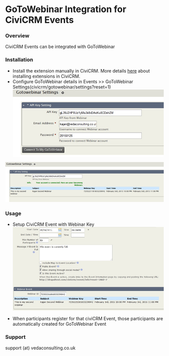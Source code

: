 # GoToWebinar Integration for CiviCRM Events #

### Overview ###

CiviCRM Events can be integrated with GoToWebinar

### Installation ###

* Install the extension manually in CiviCRM. More details [here](http://wiki.civicrm.org/confluence/display/CRMDOC/Extensions#Extensions-Installinganewextension) about installing extensions in CiviCRM.
* Configure GoToWebinar details in Events >> GoToWebinar Settings(civicrm/gotowebinar/settings?reset=1)
![Screenshot of integration options](images/webinar-setting-page.jpg)

![Screenshot of integration options](images/setting-page-after-auth.jpg)

### Usage ###

* Setup CiviCRM Event with Webinar Key
![Screenshot of integration options](images/manage-event.jpg)

* When participants register for that civiCRM Event, those participants are automatically created for GoToWebinar Event 

### Support ###

support (at) vedaconsulting.co.uk


